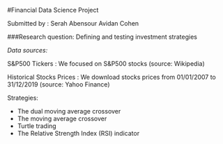 #Financial Data Science Project


Submitted by :
Serah Abensour 
Avidan Cohen 

###Research question: Defining and testing investment strategies

*Data sources:*

S&P500 Tickers : We focused on S&P500 stocks (source: Wikipedia)

Historical Stocks Prices : We download stocks prices from 01/01/2007 to 31/12/2019 (source: Yahoo Finance)

Strategies:

- The dual moving average crossover
- The moving average crossover
- Turtle trading
- The Relative Strength Index (RSI) indicator
